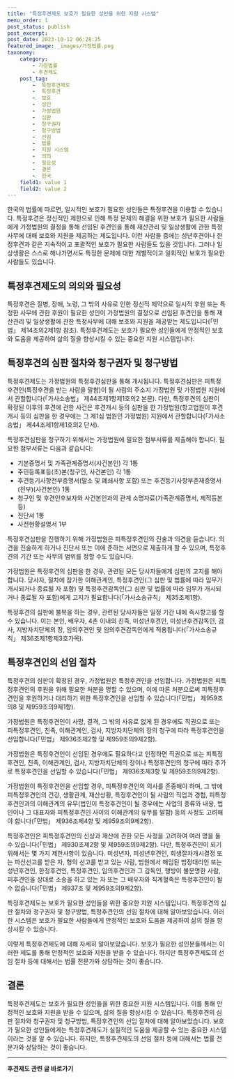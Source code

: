```yaml
---
title: "특정후견제도 보호가 필요한 성인을 위한 지원 시스템"
menu_order: 1
post_status: publish
post_excerpt: 
post_date: 2023-10-12 06:28:25
featured_image: _images/가정법률.png
taxonomy:
    category:
        - 가정법률
        - 후견제도
    post_tag:
        -  특정후견제도
        -  특정후견
        -  보호
        -  성인
        -  가정법원
        -  심판
        -  청구권자
        -  청구방법
        -  선임
        -  법률
        -  지원 시스템
        -  의의
        -  필요성
        -  결론
        -  한국
    field1: value 1
    field2: value 2
---
```



한국의 법률에 따르면, 일시적인 보호가 필요한 성인들은 특정후견을 이용할 수 있습니다. 특정후견은 정신적인 제한으로 인해 특정 문제의 해결을 위한 보호가 필요한 사람들에게 가정법원의 결정을 통해 선임된 후견인을 통해 재산관리 및 일상생활에 관한 특정사무에 대해 보호와 지원을 제공하는 제도입니다. 이런 사람들 중에는 성년후견이나 한정후견과 같은 지속적이고 포괄적인 보호가 필요한 사람들도 있을 것입니다. 그러나 일상생활은 스스로 해나가면서도 특정한 문제에 대한 개별적이고 일회적인 보호가 필요한 사람들도 있습니다.

## 특정후견제도의 의의와 필요성

특정후견은 질병, 장애, 노령, 그 밖의 사유로 인한 정신적 제약으로 일시적 후원 또는 특정한 사무에 관한 후원이 필요한 성인이 가정법원의 결정으로 선임된 후견인을 통해 재산관리 및 일상생활에 관한 특정사무에 대해 보호와 지원을 제공받는 제도입니다(「민법」 제14조의2제1항 참조). 특정후견제도는 보호가 필요한 성인들에게 안정적인 보호와 도움을 제공하여 삶의 질을 향상시킬 수 있는 중요한 지원 시스템입니다.

## 특정후견의 심판 절차와 청구권자 및 청구방법

특정후견제도는 가정법원의 특정후견심판을 통해 개시됩니다. 특정후견심판은 피특정후견인(특정후견을 받는 사람을 말함)이 될 사람의 주소지 가정법원 및 가정법원 지원에서 관할합니다(「가사소송법」 제44조제1항제1호의2 본문). 다만, 특정후견의 심판이 확정된 이후의 후견에 관한 사건은 후견개시 등의 심판을 한 가정법원(항고법원이 후견개시 등의 심판을 한 경우에는 그 제1심 법원인 가정법원) 지원에서 관할합니다(「가사소송법」 제44조제1항제1호의2 단서).

특정후견심판을 청구하기 위해서는 가정법원에 필요한 첨부서류를 제출해야 합니다. 필요한 첨부서류는 다음과 같습니다:
- 기본증명서 및 가족관계증명서(사건본인) 각 1통
- 주민등록표등(초)본(청구인, 사건본인) 각 1통
- 후견등기사항전부증명서(말소 및 폐쇄사항 포함) 또는 후견등기사항부존재증명서(전부)(사건본인) 1통
- 청구인 및 후견인후보자와 사건본인과의 관계 소명자료(가족관계증명서, 제적등본 등)
- 진단서 1통
- 사전현황설명서 1부

특정후견심판을 진행하기 위해 가정법원은 피특정후견인의 진술과 의견을 듣습니다. 의견을 진술하게 하거나 진단서 또는 이에 준하는 서면으로 제출하게 할 수 있으며, 특정후견의 기간 또는 사무의 범위를 정할 수도 있습니다.

가정법원은 특정후견의 심판을 한 경우, 관련된 모든 당사자들에게 심판의 고지를 해야 합니다. 당사자, 절차에 참가한 이해관계인, 특정후견인(그 심판 및 법률에 따라 임무가 개시되거나 종료될 자 포함) 및 특정후견감독인(그 심판 및 법률에 따라 임무가 개시되거나 종료될 자 포함)에게 고지가 필요합니다(「가사소송규칙」 제35조제1항).

특정후견의 심판에 불복을 하는 경우, 관련된 당사자들은 일정 기간 내에 즉시항고를 할 수 있습니다. 이는 본인, 배우자, 4촌 이내의 친족, 미성년후견인, 미성년후견감독인, 검사, 지방자치단체의 장, 임의후견인 및 임의후견감독인에게 적용됩니다(「가사소송규칙」 제36조제1항제3호가목).

## 특정후견인의 선임 절차

특정후견의 심판이 확정된 경우, 가정법원은 특정후견인을 선임합니다. 가정법원은 피특정후견인의 후원을 위해 필요한 처분을 명할 수 있으며, 이에 따른 처분으로써 피특정후견인을 후원하거나 대리하기 위한 특정후견인을 선임할 수 있습니다(「민법」 제959조의8 및 제959조의9제1항).

가정법원은 특정후견인이 사망, 결격, 그 밖의 사유로 없게 된 경우에도 직권으로 또는 피특정후견인, 친족, 이해관계인, 검사, 지방자치단체의 장의 청구에 따라 특정후견인을 선임합니다(「민법」 제936조제2항 및 제959조의9제2항).

가정법원은 특정후견인이 선임된 경우에도 필요하다고 인정하면 직권으로 또는 피특정후견인, 친족, 이해관계인, 검사, 지방자치단체의 장이나 특정후견인의 청구에 따라 추가로 특정후견인을 선임할 수 있습니다(「민법」 제936조제3항 및 제959조의9제2항).

가정법원이 특정후견인을 선임할 경우, 피특정후견인의 의사를 존중해야 하며, 그 밖에 피특정후견인의 건강, 생활관계, 재산상황, 특정후견인이 될 사람의 직업과 경험, 피특정후견인과의 이해관계의 유무(법인이 특정후견인이 될 경우에는 사업의 종류와 내용, 법인이나 그 대표자와 피특정후견인 사이의 이해관계의 유무를 말함) 등의 사정도 고려해야 합니다(「민법」 제936조제4항 및 제959조의9제2항).

특정후견인은 피특정후견인의 신상과 재산에 관한 모든 사정을 고려하여 여러 명을 둘 수 있습니다(「민법」 제930조제2항 및 제959조의9제2항). 다만, 특정후견인이 되기 위해서는 몇 가지 제한사항이 있습니다. 미성년자, 피성년후견인, 회생절차개시결정 또는 파산선고를 받은 자, 형의 선고를 받고 있는 사람, 법원에서 해임된 법정대리인 또는 성년후견인, 한정후견인, 특정후견인, 임의후견인과 그 감독인, 행방이 불분명한 사람, 피후견인을 상대로 소송을 하고 있는 자 또는 그 배우자와 직계혈족은 특정후견인이 될 수 없습니다(「민법」 제937조 및 제959조의9제2항).

특정후견제도는 보호가 필요한 성인들을 위한 중요한 지원 시스템입니다. 특정후견의 심판 절차와 청구권자 및 청구방법, 특정후견인의 선임 절차에 대해 알아보았습니다. 이러한 시스템은 보호가 필요한 사람들에게 안정적인 보호와 도움을 제공하여 삶의 질을 향상시킬 수 있습니다.

이렇게 특정후견제도에 대해 자세히 알아보았습니다. 보호가 필요한 성인분들께서는 이러한 제도를 통해 안정적인 보호와 지원을 받을 수 있습니다. 하지만 특정후견제도의 선임 절차 등에 대해서는 법률 전문가와 상담하는 것이 좋습니다.

## 결론

특정후견제도는 보호가 필요한 성인들을 위한 중요한 지원 시스템입니다. 이를 통해 안정적인 보호와 지원을 받을 수 있으며, 삶의 질을 향상시킬 수 있습니다. 특정후견의 심판 절차와 청구권자 및 청구방법, 특정후견인의 선임 절차에 대해 알아보았습니다. 보호가 필요한 성인들에게는 특정후견제도가 실질적인 도움을 제공할 수 있는 중요한 시스템이라는 것을 알 수 있습니다. 하지만, 특정후견제도의 선임 절차 등에 대해서는 법률 전문가와 상담하는 것이 좋습니다.











<!-- wp:separator -->
<hr class="wp-block-separator has-alpha-channel-opacity"/>
<!-- /wp:separator -->

<!-- wp:group {"backgroundColor":"base","layout":{"type":"constrained"}} -->
<div class="wp-block-group has-base-background-color has-background"><!-- wp:paragraph {"align":"center","fontSize":"large"} -->
<p class="has-text-align-center has-large-font-size"><strong>후견제도 관련 글 바로가기</strong></p>
<!-- /wp:paragraph -->


<!-- wp:latest-posts
{"categories":[{"id":1980,"count":19,"description":"","link":"https://uknowlaw.com/category/%ed%9b%84%ea%b2%ac%ec%a0%9c%eb%8f%84/","name":"후견제도","slug":"후견제도","taxonomy":"category","parent":0,"meta":[],"_links":{"self":[{"href":"https://uknowlaw.com/wp-json/wp/v2/categories/1980"}],"collection":[{"href":"https://uknowlaw.com/wp-json/wp/v2/categories"}],"about":[{"href":"https://uknowlaw.com/wp-json/wp/v2/taxonomies/category"}],"wp:post_type":[{"href":"https://uknowlaw.com/wp-json/wp/v2/posts?categories=1980"}],"curies":[{"name":"wp","href":"https://api.w.org/{rel}","templated":true}]}}],"postsToShow":100,"excerptLength":28,"postLayout":"grid","columns":2,"featuredImageAlign":"left","featuredImageSizeSlug":"large","fontSize":"medium"} /--></div>
<!-- /wp:group -->